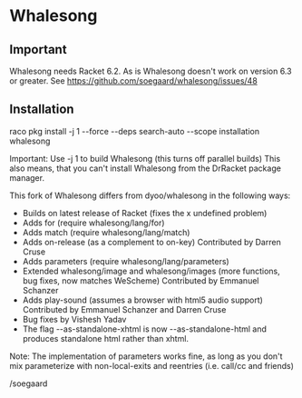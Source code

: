 Whalesong
=========

Important
---------

Whalesong needs Racket 6.2.
As is Whalesong doesn't work on version 6.3 or greater.
See https://github.com/soegaard/whalesong/issues/48

Installation
------------

raco pkg install -j 1 --force --deps search-auto --scope installation whalesong

Important: Use -j 1 to build Whalesong (this turns off parallel builds)
           This also means, that you can't install Whalesong from the DrRacket package manager.

This fork of Whalesong differs from dyoo/whalesong in the following ways:

  * Builds on latest release of Racket
    (fixes the x undefined problem)
  * Adds for
    (require whalesong/lang/for)
  * Adds match
    (require whalesong/lang/match)
  * Adds on-release
    (as a complement to on-key)
    Contributed by Darren Cruse
  * Adds parameters
    (require whalesong/lang/parameters)
  * Extended whalesong/image and whalesong/images
    (more functions, bug fixes, now matches WeScheme)
    Contributed by Emmanuel Schanzer
  * Adds play-sound
    (assumes a browser with html5 audio support)
    Contributed by Emmanuel Schanzer and Darren Cruse
  * Bug fixes by Vishesh Yadav
  * The flag --as-standalone-xhtml is now --as-standalone-html
    and produces standalone html rather than xhtml.

Note: The implementation of parameters works fine,
      as long as you don't mix parameterize with non-local-exits
      and reentries (i.e. call/cc and friends)
      
/soegaard
